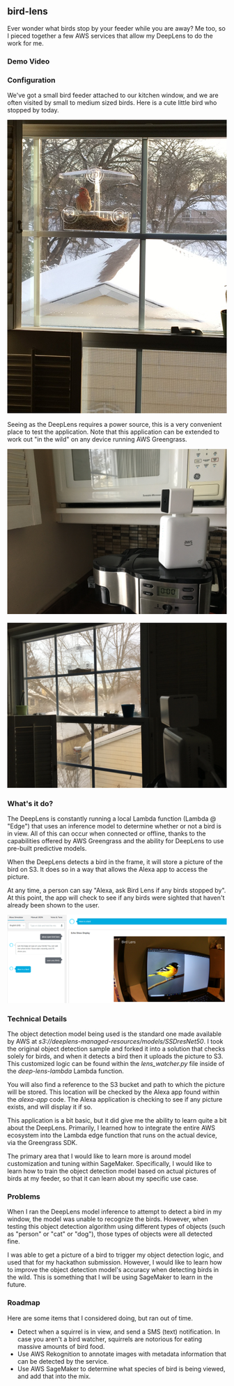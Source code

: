 ## bird-lens
Ever wonder what birds stop by your feeder while you are away? Me too, so I pieced
together a few AWS services that allow my DeepLens to do the work for me.

### Demo Video
<!-- <a href="http://www.youtube.com/watch?feature=player_embedded&v=YOUTUBE_VIDEO_ID_HERE" target="_blank"><img src="http://img.youtube.com/vi/YOUTUBE_VIDEO_ID_HERE/0.jpg"
alt="IMAGE ALT TEXT HERE" width="240" height="180" border="10" /></a> -->

### Configuration
We've got a small bird feeder attached to our kitchen window, and we are often visited
by small to medium sized birds. Here is a cute little bird who stopped by today.

![Birdy](pictures/bird_window.jpg "Birdy")

Seeing as the DeepLens requires a power source, this is a very convenient place
to test the application. Note that this application can be extended to work out
"in the wild" on any device running AWS Greengrass.

![DeepLens Setup](pictures/deeplens_setup_1.jpg "DeepLens Setup")
<br /><br />
![DeepLens Setup](pictures/deeplens_setup_2.jpg "DeepLens Setup")

### What's it do?
The DeepLens is constantly running a local Lambda function (Lambda @ "Edge") that uses an
inference model to determine whether or not a bird is in view. All of
this can occur when connected or offline, thanks to the capabilities offered by
AWS Greengrass and the ability for DeepLens to use pre-built predictive models.

When the DeepLens detects a bird in the frame, it will store a picture of the
bird on S3. It does so in a way that allows the Alexa app to access the picture.

At any time, a person can say "Alexa, ask Bird Lens if any birds stopped by". At this point,
the app will check to see if any birds were sighted that haven't already been shown to
the user.

![Alexa App](pictures/alexa-app.png "Alexa App")

### Technical Details
The object detection model being used is the standard one made available by AWS at *s3://deeplens-managed-resources/models/SSDresNet50*. I took the original object detection
sample and forked it into a solution that checks solely for birds, and when it detects a
bird then it uploads the picture to S3. This customized logic can be found within the
*lens_watcher.py* file inside of the *deep-lens-lambda* Lambda function.

You will also find a reference to the S3 bucket and path to which the picture will be stored. This location will be checked by the Alexa app found within the *alexa-app* code. The Alexa
application is checking to see if any picture exists, and will display it if so.

This application is a bit basic, but it did give me the ability to learn quite a bit about the DeepLens. Primarily, I learned how to integrate the entire AWS ecosystem into the Lambda edge function that runs on the actual device, via the Greengrass SDK.

The primary area that I would like to learn more is around model customization and tuning within SageMaker. Specifically, I would like to learn how to train the object detection model based on actual pictures of birds at my feeder, so that it can learn about my specific use case.

### Problems
When I ran the DeepLens model inference to attempt to detect a bird in my window, the
model was unable to recognize the birds. However, when testing this object detection
algorithm using different types of objects (such as "person" or "cat" or "dog"), those
types of objects were all detected fine.

I was able to get a picture of a bird to trigger my object detection logic, and used that
for my hackathon submission. However, I would like to learn how to improve the object detection model's accuracy when detecting birds in the wild. This is something that I will be using
SageMaker to learn in the future.

### Roadmap
Here are some items that I considered doing, but ran out of time.
* Detect when a squirrel is in view, and send a SMS (text) notification. In case
you aren't a bird watcher, squirrels are notorious for eating massive amounts
of bird food.
* Use AWS Rekognition to annotate images with metadata information that can
be detected by the service.
* Use AWS SageMaker to determine what species of bird is being viewed, and add
that into the mix.
